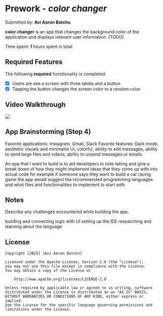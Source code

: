 # Prework - *color changer*

Submitted by: **Avi Aaron Batchu**

**color changer** is an app that changes the background color of the application and displays relevant user information. [TODO] 

Time spent: **1** hours spent in total

## Required Features

The following **required** functionality is completed:

- [x] Users are see a screen with three labels and a button
- [x] Tapping the button changes the screen color to a random color
 
## Video Walkthrough

<div>
    <a href="https://www.loom.com/share/2dc7451272f94e239af2f7d9fd13a9b7">
    </a>
    <a href="https://www.loom.com/share/2dc7451272f94e239af2f7d9fd13a9b7">
      <img style="max-width:300px;" src="https://cdn.loom.com/sessions/thumbnails/2dc7451272f94e239af2f7d9fd13a9b7-d2ca4c81ee995312-full-play.gif">
    </a>
  </div>

## App Brainstorming (Step 4)

Favorite applications: Instagram, Gmail, Slack
Favorite features: Dark mode, aesthetic visuals and minimalist Ui, colorful, ability to edit messages, ability to send large files and videos, ability to unsend messages or emails

An app that I want to build is to aid developers in note taking and give a break down of how they might implement ideas that they come up with into actual code for example if someone says they want to build a car racing game the app would suggest the recommended programming languages and what files and functionalities to implement to start with.

## Notes

Describe any challenges encountered while building the app.

building and connecting logic with UI
setting up the IDE
researching and learning about the language

## License

    Copyright [2025] [Avi Aaron Batchu]

    Licensed under the Apache License, Version 2.0 (the "License");
    you may not use this file except in compliance with the License.
    You may obtain a copy of the License at

        http://www.apache.org/licenses/LICENSE-2.0

    Unless required by applicable law or agreed to in writing, software
    distributed under the License is distributed on an "AS IS" BASIS,
    WITHOUT WARRANTIES OR CONDITIONS OF ANY KIND, either express or implied.
    See the License for the specific language governing permissions and
    limitations under the License.
